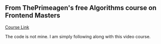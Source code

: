 ## From ThePrimeagen's free Algorithms course on Frontend Masters
[Course Link](https://frontendmasters.com/courses/algorithms/)

The code is not mine. I am simply following along with this video course.
